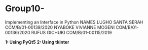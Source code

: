 # Group10-
Implementing an Interface in Python
NAMES
LUGHO SANTA SERAH COM/B/01-00139/2020
NYABOKE VIVIANNE MOGENI COM/B/01-00136/2020
RUFUS GICHUKI COM/B/01-00115/2019



**1: Using PyQt5**
**2: Using tkinter**
